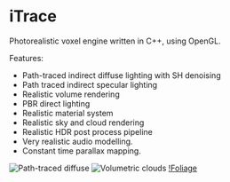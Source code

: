 # iTrace

Photorealistic voxel engine written in C++, using OpenGL. 


Features: 

* Path-traced indirect diffuse lighting with SH denoising
* Path traced indirect specular lighting
* Realistic volume rendering
* PBR direct lighting 
* Realistic material system
* Realistic sky and cloud rendering
* Realistic HDR post process pipeline
* Very realistic audio modelling. 
* Constant time parallax mapping. 


![Path-traced diffuse ](https://pbs.twimg.com/media/EeM8r1BXkAEG_Ch?format=png)
![Volumetric clouds](https://pbs.twimg.com/media/EdZPS5kX0AY3pCK?format=png)
[!Foliage](https://media.discordapp.net/attachments/609238720637566995/744658119333904394/unknown.png)
